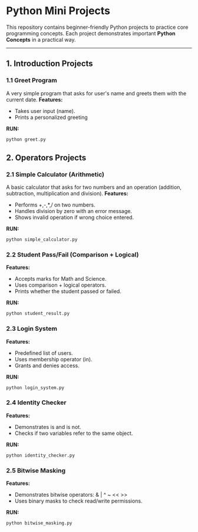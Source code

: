 # Python Mini Projects


This repository contains beginner-friendly Python projects to practice core programming concepts.
Each project demonstrates important **Python Concepts** in a practical way. 

---


## 1. Introduction Projects


### 1.1 Greet Program
A very simple program that asks for user's name and greets them with the current date.
**Features:**
- Takes user input (name).
- Prints a personalized greeting

**RUN:**
```bash
python greet.py
```

## 2. Operators Projects

### 2.1 Simple Calculator (Arithmetic)
A basic calculator that asks for two numbers and an operation (addition, subtraction, multiplication and division).
**Features:**
- Performs +,-,*,/ on two numbers.
- Handles division by zero with an error message.
- Shows invalid operation if wrong choice entered.

**RUN:**
```bash
python simple_calculator.py
```

### 2.2 Student Pass/Fail (Comparison + Logical)

**Features:**
- Accepts marks for Math and Science.
- Uses comparison + logical operators.
- Prints whether the student passed or failed.

**RUN:**
```bash
python student_result.py
```

### 2.3 Login System
**Features:**
- Predefined list of users.
- Uses membership operator (in).
- Grants and denies access.

**RUN:**
```bash
python login_system.py
```

### 2.4 Identity Checker
**Features:**
- Demonstrates is and is not.
- Checks if two variables refer to the same object.

**RUN:**
```bash
python identity_checker.py
```

### 2.5 Bitwise Masking 
**Features:**
- Demonstrates bitwise operators: & | ^ ~ << >>
- Uses binary masks to check read/write permissions.

**RUN:**
```bash
python bitwise_masking.py
```










